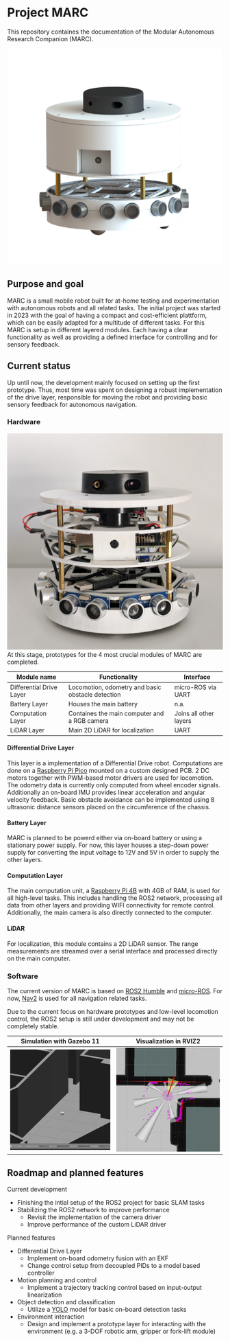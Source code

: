 # Project MARC
This repository containes the documentation of the Modular Autonomous Research Companion (MARC).

<img src="04%20Documentation/img/MARC_rendering_3D.png" alt="MARC" width="600"/>

## Purpose and goal
MARC is a small mobile robot built for at-home testing and experimentation with autonomous robots and all related tasks.
The initial project was started in 2023 with the goal of having a compact and cost-efficient plattform, which can be easily adapted for a multitude of different tasks. For this MARC is setup in different layered modules. Each having a clear functionality as well as providing a defined interface for controlling and for sensory feedback.

## Current status
Up until now, the development mainly focused on setting up the first prototype. Thus, most time was spent on designing a robust implementation of the drive layer, responsible for moving the robot and providing basic sensory feedback for autonomous navigation.

### Hardware
<img src="04%20Documentation/img/MARC_img_front.jpeg" alt="MARC" width="600"/>
At this stage, prototypes for the 4 most crucial modules of MARC are completed.

| Module name              | Functionality                                     | Interface              |
|--------------------------|---------------------------------------------------|------------------------|
| Differential Drive Layer | Locomotion, odometry and basic obstacle detection | micro-ROS via UART     |
| Battery Layer            | Houses the main battery                           | n.a.                   |
| Computation Layer        | Containes the main computer and a RGB camera      | Joins all other layers |
| LiDAR Layer              | Main 2D LiDAR for localization                    | UART                   |

#### Differential Drive Layer
This layer is a implementation of a Differential Drive robot. Computations are done on a [Raspberry Pi Pico](https://www.raspberrypi.com/products/raspberry-pi-pico/) mounted on a custom designed PCB. 2 DC motors together with PWM-based motor drivers are used for locomotion. 
The odometry data is currently only computed from wheel encoder signals. Additionally an on-board IMU provides linear acceleration and angular velocity feedback. 
Basic obstacle avoidance can be implemented using 8 ultrasonic distance sensors placed on the circumference of the chassis.

#### Battery Layer
MARC is planned to be powerd either via on-board battery or using a stationary power supply. For now, this layer houses a step-down power supply for converting the input voltage to 12V and 5V in order to supply the other layers.

#### Computation Layer
The main computation unit, a [Raspberry Pi 4B](https://www.raspberrypi.com/products/raspberry-pi-4-model-b/) with 4GB of RAM, is used for all high-level tasks. This includes handling the ROS2 network, processing all data from other layers and providing WIFI connectivity for remote control. Additionally, the main camera is also directly connected to the computer. 

#### LiDAR
For localization, this module contains a 2D LiDAR sensor. The range measurements are streamed over a serial interface and processed directly on the main computer.


### Software
The current version of MARC is based on [ROS2 Humble]( https://docs.ros.org/en/humble/index.html) and [micro-ROS]( https://micro.ros.org/). For now, [Nav2]( https://navigation.ros.org/) is used for all navigation related tasks.

Due to the current focus on hardware prototypes and low-level locomotion control, the ROS2 setup is still under development and may not be completely stable.

Simulation with Gazebo 11          |  Visualization in RVIZ2
:-------------------------:|:-------------------------:
<img src="04%20Documentation/img/gazebo_sim.png" alt="Simulation with Gazebo 11" width="400"/>  |  <img src="04%20Documentation/img/rviz2_viz.png" alt="Visualization with RVIZ2" width="400"/>

## Roadmap and planned features

Current development

*   Finishing the intial setup of the ROS2 project for basic SLAM tasks
*   Stabilizing the ROS2 network to improve performance
    *   Revisit the implementation of the camera driver
    *   Improve performance of the custom LiDAR driver
  
Planned features
*   Differential Drive Layer
    *   Implement on-board odometry fusion with an EKF
    *   Change control setup from decoupled PIDs to a model based controller
*   Motion planning and control
    * Implement a trajectory tracking control based on input-output linearization
*   Object detection and classification
    *    Utilize a [YOLO](https://github.com/ultralytics/ultralytics) model for basic on-board detection tasks  
*   Environment interaction
    *   Design and implement a prototype layer for interacting with the environment (e.g. a 3-DOF robotic arm, gripper or fork-lift module)
